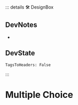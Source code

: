 ::: details 🛠 <dev>DesignBox</dev>

## DevNotes

-

## DevState

`TagsToHeaders: False`


:::

# Multiple Choice